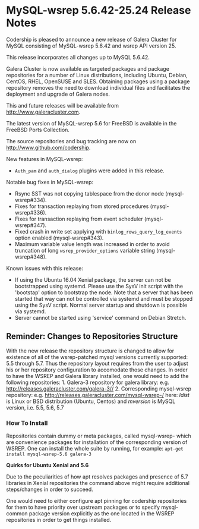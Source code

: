 # MySQL-wsrep 5.6.42-25.24 Release Notes

Codership is pleased to announce a new release of Galera Cluster for MySQL consisting of MySQL-wsrep 5.6.42 and wsrep API version 25.

This release incorporates all changes up to MySQL 5.6.42.

Galera Cluster is now available as targeted packages and package repositories for a number of Linux distributions, including Ubuntu, Debian, CentOS, RHEL, OpenSUSE and SLES. Obtaining packages using a package repository removes the need to download individual files and facilitates the deployment and upgrade of Galera nodes.

This and future releases will be available from http://www.galeracluster.com.

The latest version of MySQL-wsrep 5.6 for FreeBSD is available in the FreeBSD Ports Collection.

The source repositories and bug tracking are now on http://www.github.com/codership.

New features in MySQL-wsrep:

* `Auth_pam` and `auth_dialog` plugins were added in this release.

Notable bug fixes in MySQL-wsrep:

* Rsync SST was not copying tablespace from the donor node (mysql-wsrep#334).
* Fixes for transaction replaying from stored procedures (mysql-wsrep#336).
* Fixes for transaction replaying from event scheduler (mysql-wsrep#347).
* Fixed crash in write set applying with `binlog_rows_query_log_events` option enabled (mysql-wsrep#343).
* Maximum variable value length was increased in order to avoid truncation of long `wsrep_provider_options` variable string (mysql-wsrep#348).

Known issues with this release:

* If using the Ubuntu 16.04 Xenial package, the server can not be bootstrapped using systemd. Please use the SysV init script with the 'bootstap' option to bootstrap the node. Note that a server that has been started that way can not be controlled via systemd and must be stopped using the SysV script. Normal server startup and shutdown is possible via systemd.
* Server cannot be started using 'service' command on Debian Stretch.

## Reminder: Changes to Repositories Structure

With the new release the repository structure is changed to allow for existence of all of the wsrep-patched mysql versions currently supported: 5.5 through 5.7. Thus the repository layout requires from the user to adjust his or her repository configuration to accomodate those changes. In order to have the WSREP and Galera library installed, one would need to add the following repositories: 1. Galera-3 repository for galera library: e.g. http://releases.galeracluster.com/galera-3// 2. Corresponding mysql-wsrep repository: e.g. http://releases.galeracluster.com/mysql-wsrep-/ here: _ldist_ is Linux or BSD distribution (Ubuntu, Centos) and _mversion_ is MySQL version, i.e. 5.5, 5.6, 5.7

### How To Install

Repositories contain dummy or meta packages, called mysql-wsrep- which are convenience packages for installation of the corresponding version of WSREP. One can install the whole suite by running, for example: `apt-get install mysql-wsrep-5.6 galera-3`

**Quirks for Ubuntu Xenial and 5.6**

Due to the peculiarities of how apt resolves packages and presence of 5.7 libraries in Xenial repositories the command above might require additional steps/changes in order to succeed.

One would need to either configure apt pinning for codership repositories for them to have priority over upstream packages or to specify mysql-common package version explicitly as the one located in the WSREP repositories in order to get things installed.
